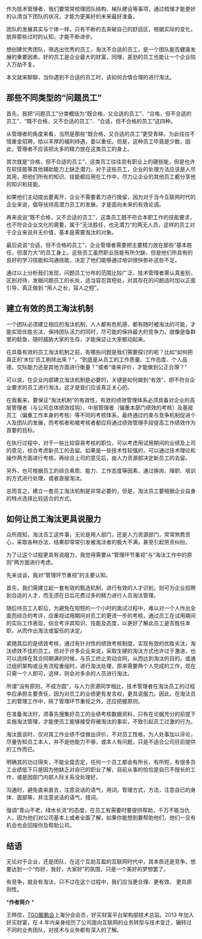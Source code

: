 作为技术管理者，我们要常常梳理团队结构、梯队建设等事项，通过梳理才能更好的认清当下团队的状况，才能为更美好的未来最好准备。

团队的发展其实与个体一样，只有不断的去突破自己的舒适区，根据实际的变化，放弃那些过时的认知，才能不断进步。

想创建优秀团队，筛选出优秀的员工，淘汰不合适的员工，是一个团队能否健康发展的重要因素。好的员工是企业最大的财富，同理，差劲的员工也能让一个企业陷入万劫不复。

本文就来聊聊，当你遇到不合适的员工时，该如何合情合理的进行淘汰。

## 那些不同类型的“问题员工”

首先，我把“问题员工”分类概括为“既合格，又合适的员工”、“合格，但不合适的员工”、“既不合格，又不合适的员工”、“合适，但不合格的员工”这四种。

从管理者的角度来看，当然是那些“既合格，又合适的员工”更受青睐，为此往往不惜重金招聘，给以丰厚的福利待遇，委以重任。但是，这种员工毕竟是少数，因此，管理者不应该把太多的精力放在这类员工的身上。

其次就是“合格，但不合适的员工”，这类员工往往具有职业上的硬技能，但是也许在软技能等其他辅助能力上缺乏潜力。对于这些员工，企业的处理方法应该是人尽其用，把他们所有的知识、技能都应用在工作中，尽力让企业的其他员工都分享他的知识和技能。

如果他们主动提出要离开，企业不需要着力进行挽留，因为对于当今互联网时代的企业来说，倡导扶持高潜力员工的发展，才是面向未来的有效论调。

再来说说“既不合格，又不合适的员工”，这类员工既不符合本职工作的技能要求，也不符合企业文化的需要，属于“无法胜任，也无潜力”的两无人员，这样的员工对于企业来说并无价值，基本是需要淘汰的对象。

最后说说“合适，但不合格的员工”，企业管理者需要把主要精力放在那些“基本胜任，但潜力大”的员工身上。这些员工虽然职业技能有所欠缺，但是他们所具有的良好的学习技能和沟通技能，决定了他们能够通过培训很快弥补这些不足。

通过以上分析我们发现，问题员工分布的范围比较广泛，技术管理者需认真鉴别，区别对待，发掘问题员工的长处，适当容忍其短处，对其存在的问题适时加以正面引导，真正做到 “用人之长，容人之短”。

## 建立有效的员工淘汰机制

一个团队必须建立相应的淘汰机制，人人都有危机感，都有随时被淘汰的可能，才能实现优胜劣汰，保持团队活力的同时，尽可能的保持最大的竞争力。就像是鱼群里的鲶鱼，随时威胁大家的生存，才能保证让大家都动起来。

在具备有效的员工淘汰机制之前，有哪些问题是我们需要探讨的呢？比如“如何把真正的‘末位’员工剔除出来？“，“到底是从员工的工作质量、工作态度、个人品德、交际能力还是其他方面进行衡量？”或者“谁来评价，才能做到公正合理？”

可以说，在企业内部建立淘汰机制是必要的，关键是如何做到“有效”，把不符合企业要求的员工进行淘汰，这才是我们应该真正关心的。

在我看来，要保证“淘汰机制”的有效性，有效的绩效管理体系必须具备对企业的高层管理者（与公司总体绩效挂钩）、中层管理者（偏重本部门绩效的考核）及基层员工（偏重工作本身的考核）等不同的考核体系，最终通过约束与竞争机制促进个人及团队的发展，而考核者和被考核者都应将通过绩效管理手段提高工作绩效作为首要的目标。

在执行过程中，对于一些比较容易考核的职位，可以考虑用试用期间的业绩及上司的意见，综合考虑新员工的去留。如果是一些技术性较强的，可以通过技术理论和操作两方面进行考核，再综合上司的意见后，由人力资源部决定新员工的去留。

另外，也可根据员工的综合素质、能力、工作态度等因素，通过换岗、降职、培训的方式进行处理，或者直接淘汰。

总而言之，建立一套员工淘汰机制是非常必要的，但是，淘汰员工要根据企业自身的特点选择比较适合的方式。

## 如何让员工淘汰更具说服力

众所周知，淘汰员工这件事，无论是用人部门，还是人力资源部门，常常煞费苦心，采取各种办法，结果却常常引发被淘汰者的极大不满，甚至引起劳资纠纷。

为了让这个过程更具有说服力，我觉得需要从“管理环节重视”与“淘汰工作中的原则”两方面进行考虑。

先来谈谈，我对“管理环节重视”的主要认知。

首先，我们需建立起一套有效的甄选机制，进行有效的人才识别，则可为企业招聘到合适的人才，而无须在日后花费过多的精力进行人员淘汰管理。

随后待员工入职后，为避免在短短的一个小时的面试过程中，难以对一个人作出全面而综合的考评，应重视试用期间对员工的更进一步的考核，通过员工在试用期间的实际工作表现，综合考评其知识、技能及态度，以更好了解此员工是否胜任本职，从而作出淘汰或留任的决定。

紧随其后的是绩效考核，通过有针对性的绩效考核制度，实现有效的优胜劣汰，淘汰绩效不佳的员工。但对于许多企业来说，采取生硬的淘汰方式也许过于激进，也可以选择在其合同期满的时候，与员工终止劳动合同，从而达到淘汰的目的。或通过组织架构或业务流程重组时，进行淘汰处理，原来需要两个人完成的工作，现在只需一个人即可，这样，则会对多余的人员进行淘汰。

所谓“没有原则，不成方圆”，与人力资源同学相比，技术管理者在淘汰员工的过程中应承担主要责任，因为对员工的业绩更有发言权，更具说服力。因此，在淘汰员工的管理工作中，除了管理环节重视之外，还应把握原则。

在准备淘汰时，须事先搜集好员工的业绩考核数据资料，只有在论据充分的前提下实施淘汰管理，才能使员工能够接受将被淘汰的事实，不致引起员工过激的行为。

淘汰面谈时，仅对其工作业绩不佳做出评价，不对员工性格，为人处事加以评论，尽量告知员工本人，并不是他能力不够，或本人有问题，只是不适合公司目前提供的工作而已。

明确其的功过得失，不能全盘否定，任何一个员工都会有所长，有所短，有很多员工业绩低下只是因为他缺乏对自已的职业了解，目前从事的恰恰是自已不擅长的工作，或是因部门内部人际关系没处理好。

沟通时，避免直来直去，注意说话的语气，用词，管理方式，方法，注意自已的身体、面部等，并注意说话的语气，措词。

强调“青山不老，绿水长流”的态度，在员工有需要时要提供帮助，千万不能当仇人，因为他们对公司基本上或者全面了解，如果你能想到要帮助他们，他们一旦有机会也会回报你及帮助公司。

## 结语

无论对于企业，还是团队，在这个互助互盈的互联网时代中，其本质还是竞争。想要达到一个“你好，我好，大家好”的氛围，只是一个美好的梦想罢了。

有竞争，就会有淘汰，只不过在这个过程中，我们应当更合理、更有效、 更具原则性。

***作者简介** *

王晔倞，[TGO鲲鹏会][TGO]上海分会会员，好买财富平台架构部技术总监。2013 年加入好买财富，在 4 年内亲身经历了公司面向互联网的业务转型与技术变迁，辗转过不同的业务团队，对技术与业务都有深入的了解。


[TGO]: https://tgo.geekbang.org

